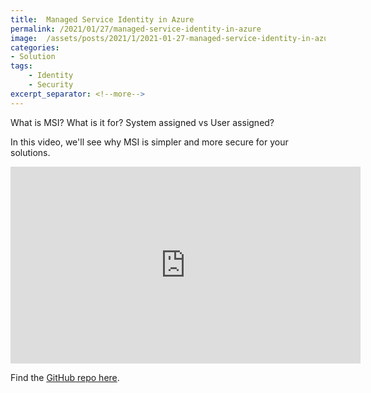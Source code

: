 ```yaml
---
title:  Managed Service Identity in Azure
permalink: /2021/01/27/managed-service-identity-in-azure
image:  /assets/posts/2021/1/2021-01-27-managed-service-identity-in-azure/pexels-elianne-dipp-4751260.jpg
categories:
- Solution
tags:
    - Identity
    - Security
excerpt_separator: <!--more-->
---
```

What is MSI?  What is it for?  System assigned vs User assigned?

In this video, we'll see why MSI is simpler and more secure for your solutions.

<!--more-->

<iframe width="560" height="315" src="https://www.youtube.com/embed/TK8jdVpWsNY" frameborder="0" allow="accelerometer; autoplay; clipboard-write; encrypted-media; gyroscope; picture-in-picture" allowfullscreen></iframe>

Find the [GitHub repo here](https://github.com/vplauzon/azure-training/tree/master/msi).